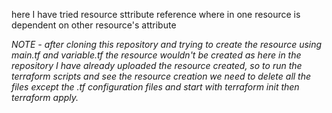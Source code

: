 here I have tried resource sttribute reference where in one resource is dependent on other resource's attribute

*NOTE - after cloning this repository and trying to create the resource using main.tf and variable.tf the resource wouldn't be created as here in the repository I have already uploaded the resource created, so to run the terraform scripts and see the resource creation we need to delete all the files except the .tf configuration files and start with terraform init then terraform apply.*

